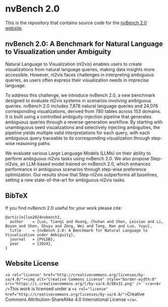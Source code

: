 # nvBench 2.0

This is the repository that contains source code for the [nvBench 2.0 website](https://nvbench2.github.io).

## nvBench 2.0: A Benchmark for Natural Language to Visualization under Ambiguity

Natural Language to Visualization (nl2vis) enables users to create visualizations from natural language queries, making data insights more accessible. However, nl2vis faces challenges in interpreting ambiguous queries, as users often express their visualization needs in imprecise language.

To address this challenge, we introduce nvBench 2.0, a new benchmark designed to evaluate nl2vis systems in scenarios involving ambiguous queries. nvBench 2.0 includes 7,878 natural language queries and 24,076 corresponding visualizations, derived from 780 tables across 153 domains. It is built using a controlled ambiguity-injection pipeline that generates ambiguous queries through a reverse-generation workflow. By starting with unambiguous seed visualizations and selectively injecting ambiguities, the pipeline yields multiple valid interpretations for each query, with each ambiguous query traceable to its corresponding visualization through step-wise reasoning paths.

We evaluate various Large Language Models (LLMs) on their ability to perform ambiguous nl2vis tasks using nvBench 2.0. We also propose Step-nl2vis, an LLM-based model trained on nvBench 2.0, which enhances performance in ambiguous scenarios through step-wise preference optimization. Our results show that Step-nl2vis outperforms all baselines, setting a new state-of-the-art for ambiguous nl2vis tasks.

## BibTeX

If you find nvBench 2.0 useful for your work please cite:

```
@article{luo2024nvbench2,
  author    = {Luo, Tianqi and Huang, Chuhan and Shen, Leixian and Li, Boyan and Shen, Shuyu and Zeng, Wei and Tang, Nan and Luo, Yuyu},
  title     = {nvBench 2.0: A Benchmark for Natural Language to Visualization under Ambiguity},
  journal   = {PVLDB},
  year      = {2024},
}
```

## Website License

`<a rel="license" href="http://creativecommons.org/licenses/by-sa/4.0/"><img alt="Creative Commons License" style="border-width:0" src="https://i.creativecommons.org/l/by-sa/4.0/88x31.png" />``</a><br />`This work is licensed under a `<a rel="license" href="http://creativecommons.org/licenses/by-sa/4.0/">`Creative Commons Attribution-ShareAlike 4.0 International License `</a>`.
